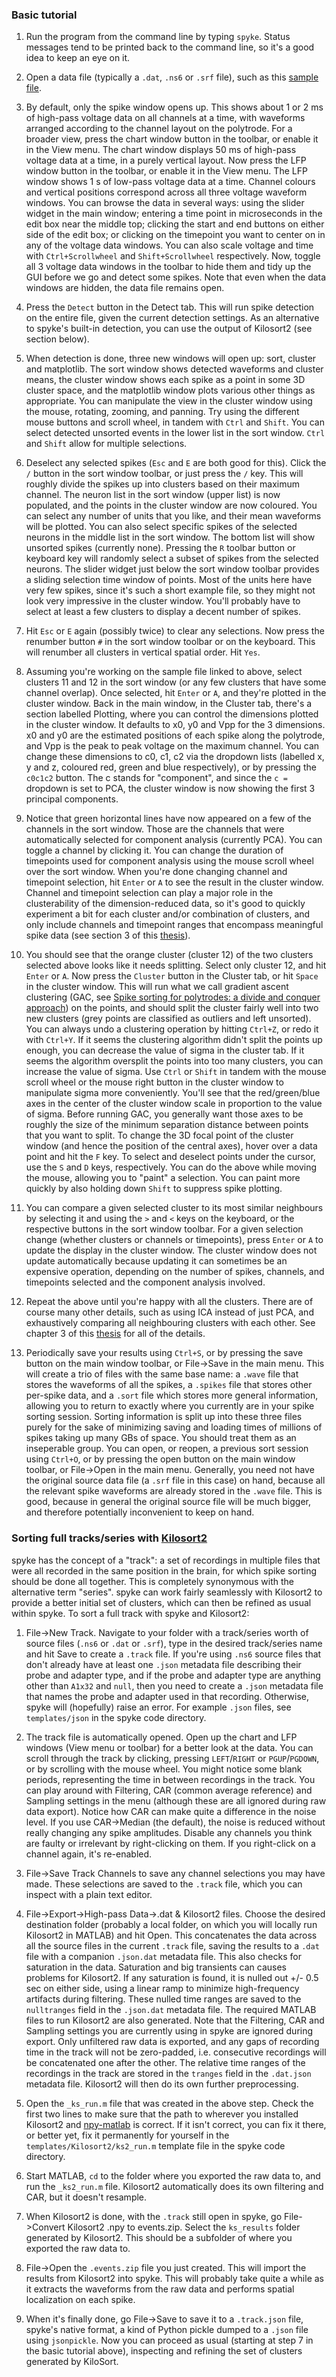 ### Basic tutorial

1. Run the program from the command line by typing `spyke`. Status messages tend to be printed
back to the command line, so it's a good idea to keep an eye on it.

2. Open a data file (typically a `.dat`, `.ns6` or `.srf` file), such as this [sample
file](http://swindale.ecc.ubc.ca/spyke?action=AttachFile&do=get&target=ptc15_tr7c_r87_spont_20sec.srf).

3. By default, only the spike window opens up. This shows about 1 or 2 ms of high-pass voltage
data on all channels at a time, with waveforms arranged according to the channel layout on the
polytrode. For a broader view, press the chart window button in the toolbar, or enable it in
the View menu. The chart window displays 50 ms of high-pass voltage data at a time, in a
purely vertical layout. Now press the LFP window button in the toolbar, or enable it in the
View menu. The LFP window shows 1 s of low-pass voltage data at a time. Channel colours and
vertical positions correspond across all three voltage waveform windows. You can browse the
data in several ways: using the slider widget in the main window; entering a time point in
microseconds in the edit box near the middle top; clicking the start and end buttons on either
side of the edit box; or clicking on the timepoint you want to center on in any of the voltage
data windows. You can also scale voltage and time with `Ctrl+Scrollwheel` and
`Shift+Scrollwheel` respectively. Now, toggle all 3 voltage data windows in the toolbar to
hide them and tidy up the GUI before we go and detect some spikes. Note that even when the
data windows are hidden, the data file remains open.

4. Press the `Detect` button in the Detect tab. This will run spike detection on the entire
file, given the current detection settings. As an alternative to spyke's built-in detection,
you can use the output of Kilosort2 (see section below).

5. When detection is done, three new windows will open up: sort, cluster and matplotlib. The
sort window shows detected waveforms and cluster means, the cluster window shows each spike as
a point in some 3D cluster space, and the matplotlib window plots various other things as
appropriate. You can manipulate the view in the cluster window using the mouse, rotating,
zooming, and panning. Try using the different mouse buttons and scroll wheel, in tandem with
`Ctrl` and `Shift`. You can select detected unsorted events in the lower list in the sort
window. `Ctrl` and `Shift` allow for multiple selections.

6. Deselect any selected spikes (`Esc` and `E` are both good for this). Click the `/` button
in the sort window toolbar, or just press the `/` key. This will roughly divide the spikes up
into clusters based on their maximum channel. The neuron list in the sort window (upper list)
is now populated, and the points in the cluster window are now coloured. You can select any
number of units that you like, and their mean waveforms will be plotted. You can also select
specific spikes of the selected neurons in the middle list in the sort window. The bottom list
will show unsorted spikes (currently none). Pressing the `R` toolbar button or keyboard key
will randomly select a subset of spikes from the selected neurons. The slider widget just
below the sort window toolbar provides a sliding selection time window of points. Most of the
units here have very few spikes, since it's such a short example file, so they might not look
very impressive in the cluster window. You'll probably have to select at least a few clusters
to display a decent number of spikes.

7. Hit `Esc` or `E` again (possibly twice) to clear any selections. Now press the renumber
button `#` in the sort window toolbar or on the keyboard. This will renumber all clusters in
vertical spatial order. Hit `Yes`.

8. Assuming you're working on the sample file linked to above, select clusters 11 and 12 in
the sort window (or any few clusters that have some channel overlap). Once selected, hit
`Enter` or `A`, and they're plotted in the cluster window. Back in the main window, in the
Cluster tab, there's a section labelled Plotting, where you can control the dimensions plotted
in the cluster window. It defaults to x0, y0 and Vpp for the 3 dimensions. x0 and y0 are the
estimated positions of each spike along the polytrode, and Vpp is the peak to peak voltage on
the maximum channel. You can change these dimensions to c0, c1, c2 via the dropdown lists
(labelled x, y and z, coloured red, green and blue respectively), or by pressing the `c0c1c2`
button. The c stands for "component", and since the `c =` dropdown is set to PCA, the cluster
window is now showing the first 3 principal components.

9. Notice that green horizontal lines have now appeared on a few of the channels in the sort
window. Those are the channels that were automatically selected for component analysis
(currently PCA). You can toggle a channel by clicking it. You can change the duration of
timepoints used for component analysis using the mouse scroll wheel over the sort window. When
you're done changing channel and timepoint selection, hit `Enter` or `A` to see the result in
the cluster window. Channel and timepoint selection can play a major role in the
clusterability of the dimension-reduced data, so it's good to quickly experiment a bit for
each cluster and/or combination of clusters, and only include channels and timepoint ranges
that encompass meaningful spike data (see section  3 of this
[thesis](http://mspacek.github.io/mspacek_thesis.pdf)).

10. You should see that the orange cluster (cluster 12) of the two clusters selected above
looks like it needs splitting. Select only cluster 12, and hit `Enter` or `A`. Now press the
`Cluster` button in the Cluster tab, or hit `Space` in the cluster window. This will run what
we call gradient ascent clustering (GAC, see [Spike sorting for polytrodes: a divide and
conquer approach](http://dx.doi.org/10.3389/fnsys.2014.00006)) on the points, and should split
the cluster fairly well into two new clusters (grey points are classified as outliers and left
unsorted). You can always undo a clustering operation by hitting `Ctrl+Z`, or redo it with
`Ctrl+Y`. If it seems the clustering algorithm didn't split the points up enough, you can
decrease the value of sigma in the cluster tab. If it seems the algorithm oversplit the points
into too many clusters, you can increase the value of sigma. Use `Ctrl` or `Shift` in tandem
with the mouse scroll wheel or the mouse right button in the cluster window to manipulate
sigma more conveniently. You'll see that the red/green/blue axes in the center of the cluster
window scale in proportion to the value of sigma. Before running GAC, you generally want those
axes to be roughly the size of the minimum separation distance between points that you want to
split. To change the 3D focal point of the cluster window (and hence the position of the
central axes), hover over a data point and hit the `F` key. To select and deselect points
under the cursor, use the `S` and `D` keys, respectively. You can do the above while moving
the mouse, allowing you to "paint" a selection. You can paint more quickly by also holding
down `Shift` to suppress spike plotting.

11. You can compare a given selected cluster to its most similar neighbours by selecting it
and using the `>` and `<` keys on the keyboard, or the respective buttons in the sort window
toolbar. For a given selection change (whether clusters or channels or timepoints), press
`Enter` or `A` to update the display in the cluster window. The cluster window does not update
automatically because updating it can sometimes be an expensive operation, depending on the
number of spikes, channels, and timepoints selected and the component analysis involved.

12. Repeat the above until you're happy with all the clusters. There are of course many other
details, such as using ICA instead of just PCA, and exhaustively comparing all neighbouring
clusters with each other. See chapter 3 of this
[thesis](http://mspacek.github.io/mspacek_thesis.pdf) for all of the details.

13. Periodically save your results using `Ctrl+S`, or by pressing the save button on the main
window toolbar, or File->Save in the main menu. This will create a trio of files with the same
base name: a `.wave` file that stores the waveforms of all the spikes, a `.spikes` file that
stores other per-spike data, and a `.sort` file which stores more general information,
allowing you to return to exactly where you currently are in your spike sorting session.
Sorting information is split up into these three files purely for the sake of minimizing
saving and loading times of millions of spikes taking up many GBs of space. You should treat
them as an inseperable group. You can open, or reopen, a previous sort session using `Ctrl+O`,
or by pressing the open button on the main window toolbar, or File->Open in the main menu.
Generally, you need not have the original source data file (a `.srf` file in this case) on
hand, because all the relevant spike waveforms are already stored in the `.wave` file. This is
good, because in general the original source file will be much bigger, and therefore
potentially inconvenient to keep on hand.

### Sorting full tracks/series with [Kilosort2](https://github.com/MouseLand/Kilosort2)

spyke has the concept of a "track": a set of recordings in multiple files that were all
recorded in the same position in the brain, for which spike sorting should be done all
together. This is completely synonymous with the alternative term "series". spyke can work
fairly seamlessly with Kilosort2 to provide a better initial set of clusters, which can then
be refined as usual within spyke. To sort a full track with spyke and Kilosort2:

1. File->New Track. Navigate to your folder with a track/series worth of source files (`.ns6`
or `.dat` or `.srf`), type in the desired track/series name and hit Save to create a `.track`
file. If you're using `.ns6` source files that don't already have at least one `.json`
metadata file describing their probe and adapter type, and if the probe and adapter type are
anything other than `A1x32` and `null`, then you need to create a `.json` metadata file that
names the probe and adapter used in that recording. Otherwise, spyke will (hopefully) raise an
error. For example `.json` files, see `templates/json` in the spyke code directory.

2. The track file is automatically opened. Open up the chart and LFP windows (View menu or
toolbar) for a better look at the data. You can scroll through the track by clicking, pressing
`LEFT`/`RIGHT` or `PGUP`/`PGDOWN`, or by scrolling with the mouse wheel. You might notice some
blank periods, representing the time in between recordings in the track. You can play around
with Filtering, CAR (common average reference) and Sampling settings in the menu (although
these are all ignored during raw data export). Notice how CAR can make quite a difference in
the noise level. If you use CAR->Median (the default), the noise is reduced without really
changing any spike amplitudes. Disable any channels you think are faulty or irrelevant by
right-clicking on them. If you right-click on a channel again, it's re-enabled.

3. File->Save Track Channels to save any channel selections you may have made. These
selections are saved to the `.track` file, which you can inspect with a plain text editor.

4. File->Export->High-pass Data->.dat & Kilosort2 files. Choose the desired destination folder
(probably a local folder, on which you will locally run Kilosort2 in MATLAB) and hit Open.
This concatenates the data across all the source files in the current `.track` file, saving
the results to a `.dat` file with a companion `.json.dat` metadata file. This also checks for
saturation in the data. Saturation and big transients can causes problems for Kilosort2. If
any saturation is found, it is nulled out +/- 0.5 sec on either side, using a linear ramp to
minimize high-frequency artifacts during filtering. These nulled time ranges are saved to the
`nulltranges` field in the `.json.dat` metadata file. The required MATLAB files to run
Kilosort2 are also generated. Note that the Filtering, CAR and Sampling settings you are
currently using in spyke are ignored during export. Only unfiltered raw data is exported, and
any gaps of recording time in the track will not be zero-padded, i.e. consecutive recordings
will be concatenated one after the other. The relative time ranges of the recordings in the
track are stored in the `tranges` field in the `.dat.json` metadata file. Kilosort2 will then
do its own further preprocessing.

5. Open the `_ks_run.m` file that was created in the above step. Check the first two lines to
make sure that the path to wherever you installed Kilosort2 and
[npy-matlab](https://github.com/kwikteam/npy-matlab) is correct. If it isn't correct, you can
fix it there, or better yet, fix it permanently for yourself in the
`templates/Kilosort2/ks2_run.m` template file in the spyke code directory.

6. Start MATLAB, `cd` to the folder where you exported the raw data to, and run the
`_ks2_run.m` file. Kilosort2 automatically does its own filtering and CAR, but it doesn't
resample.

7. When Kilosort2 is done, with the `.track` still open in spyke, go File->Convert Kilosort2
.npy to events.zip. Select the `ks_results` folder generated by Kilosort2. This should be a
subfolder of where you exported the raw data to.

8. File->Open the `.events.zip` file you just created. This will import the results from
Kilosort2 into spyke. This will probably take quite a while as it extracts the waveforms from
the raw data and performs spatial localization on each spike.

9. When it's finally done, go File->Save to save it to a `.track.json` file, spyke's native
format, a kind of Python pickle dumped to a `.json` file using `jsonpickle`. Now you can
proceed as usual (starting at step 7 in the basic tutorial above), inspecting and refining the
set of clusters generated by KiloSort.
